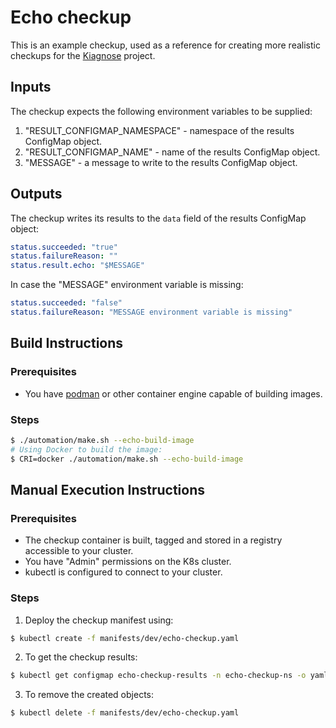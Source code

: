 # Echo checkup
This is an example checkup, used as a reference for creating more realistic checkups for the [Kiagnose](https://github.com/kiagnose/kiagnose) project.

## Inputs
The checkup expects the following environment variables to be supplied:
1. "RESULT_CONFIGMAP_NAMESPACE" - namespace of the results ConfigMap object.
2. "RESULT_CONFIGMAP_NAME" - name of the results ConfigMap object.
3. "MESSAGE" - a message to write to the results ConfigMap object.

## Outputs
The checkup writes its results to the `data` field of the results ConfigMap object:
```yaml
status.succeeded: "true"
status.failureReason: ""
status.result.echo: "$MESSAGE"
```

In case the "MESSAGE" environment variable is missing:
```yaml
status.succeeded: "false"
status.failureReason: "MESSAGE environment variable is missing"
```

## Build Instructions
### Prerequisites
- You have [podman](https://podman.io/) or other container engine capable of building images.
### Steps
```bash
$ ./automation/make.sh --echo-build-image
# Using Docker to build the image:
$ CRI=docker ./automation/make.sh --echo-build-image
```

## Manual Execution Instructions
### Prerequisites
- The checkup container is built, tagged and stored in a registry accessible to your cluster.
- You have "Admin" permissions on the K8s cluster.
- kubectl is configured to connect to your cluster.
### Steps
1. Deploy the checkup manifest using:
```bash
$ kubectl create -f manifests/dev/echo-checkup.yaml
```

2. To get the checkup results:
```bash
$ kubectl get configmap echo-checkup-results -n echo-checkup-ns -o yaml > results.yaml
```

3. To remove the created objects:
```bash
$ kubectl delete -f manifests/dev/echo-checkup.yaml
```
